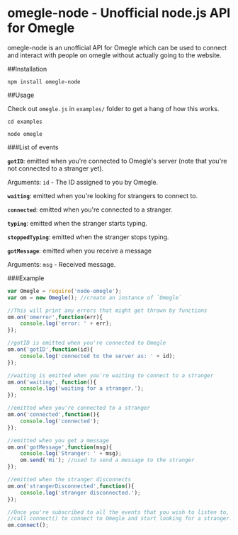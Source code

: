 # omegle-node - Unofficial node.js API for Omegle

omegle-node is an unofficial API for Omegle which can be used to connect and interact with people on omegle without actually going to the website.

##Installation

    npm install omegle-node

##Usage

Check out `omegle.js` in `examples/` folder to get a hang of how this works.

    cd examples
    
    node omegle
    

###List of events

**`gotID`**: emitted when you're connected to Omegle's server (note that you're not connected to a stranger yet).

Arguments: `id` - The ID assigned to you by Omegle.

**`waiting`**: emitted when you're looking for strangers to connect to. 

**`connected`**: emitted when you're connected to a stranger.

**`typing`**: emitted when the stranger starts typing.

**`stoppedTyping`**: emitted when the stranger stops typing.

**`gotMessage`**: emitted when you receive a message

Arguments: `msg` - Received message.

###Example

```javascript
var Omegle = require('node-omegle');
var om = new Omegle(); //create an instance of `Omegle`

//This will print any errors that might get thrown by functions
om.on('omerror',function(err){
	console.log('error: ' + err);
});

//gotID is emitted when you're connected to Omegle 
om.on('gotID',function(id){
	console.log('connected to the server as: ' + id);
});

//waiting is emitted when you're waiting to connect to a stranger
om.on('waiting', function(){
	console.log('waiting for a stranger.');
});

//emitted when you're connected to a stranger
om.on('connected',function(){
	console.log('connected');
});

//emitted when you get a message
om.on('gotMessage',function(msg){
	console.log('Stranger: ' + msg);
	om.send('Hi'); //used to send a message to the stranger
});

//emitted when the stranger disconnects
om.on('strangerDisconnected',function(){
	console.log('stranger disconnected.');
});

//Once you're subscribed to all the events that you wish to listen to, 
//call connect() to connect to Omegle and start looking for a stranger.
om.connect();
```
